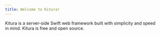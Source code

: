 ```yaml
---
title: Welcome to Kitura!
---
```


Kitura is a server-side Swift web framework built with simplicity and speed in mind. Kitura is free and open source.
